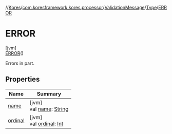//[Kores](../../../../../index.md)/[com.koresframework.kores.processor](../../../index.md)/[ValidationMessage](../../index.md)/[Type](../index.md)/[ERROR](index.md)

# ERROR

[jvm]\
[ERROR](index.md)()

Errors in part.

## Properties

| Name | Summary |
|---|---|
| [name](name.md) | [jvm]<br>val [name](name.md): [String](https://kotlinlang.org/api/latest/jvm/stdlib/kotlin/-string/index.html) |
| [ordinal](ordinal.md) | [jvm]<br>val [ordinal](ordinal.md): [Int](https://kotlinlang.org/api/latest/jvm/stdlib/kotlin/-int/index.html) |
